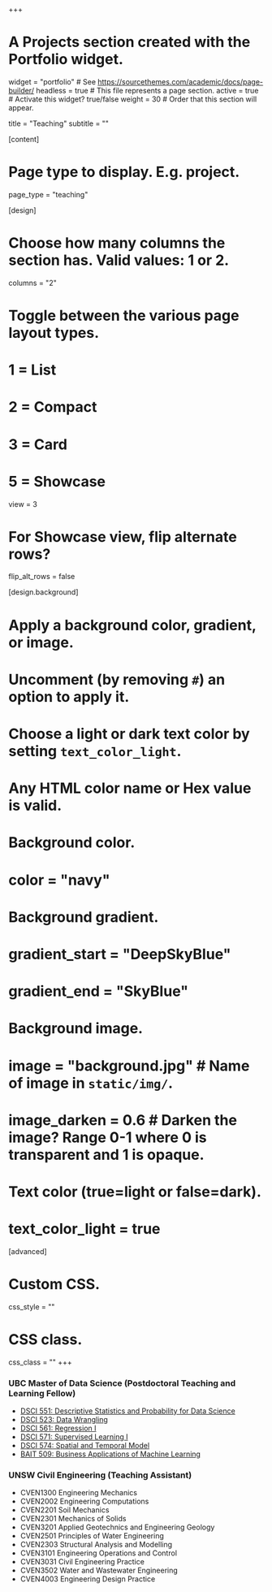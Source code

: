 +++
# A Projects section created with the Portfolio widget.
widget = "portfolio"  # See https://sourcethemes.com/academic/docs/page-builder/
headless = true  # This file represents a page section.
active = true  # Activate this widget? true/false
weight = 30  # Order that this section will appear.

title = "Teaching"
subtitle = ""

[content]
  # Page type to display. E.g. project.
  page_type = "teaching"

[design]
  # Choose how many columns the section has. Valid values: 1 or 2.
  columns = "2"

  # Toggle between the various page layout types.
  #   1 = List
  #   2 = Compact
  #   3 = Card
  #   5 = Showcase
  view = 3

  # For Showcase view, flip alternate rows?
  flip_alt_rows = false

[design.background]
  # Apply a background color, gradient, or image.
  #   Uncomment (by removing `#`) an option to apply it.
  #   Choose a light or dark text color by setting `text_color_light`.
  #   Any HTML color name or Hex value is valid.

  # Background color.
  # color = "navy"

  # Background gradient.
  # gradient_start = "DeepSkyBlue"
  # gradient_end = "SkyBlue"

  # Background image.
  # image = "background.jpg"  # Name of image in `static/img/`.
  # image_darken = 0.6  # Darken the image? Range 0-1 where 0 is transparent and 1 is opaque.

  # Text color (true=light or false=dark).
  # text_color_light = true  

[advanced]
 # Custom CSS.
 css_style = ""

 # CSS class.
 css_class = ""
+++


### UBC Master of Data Science (Postdoctoral Teaching and Learning Fellow)
* [DSCI 551: Descriptive Statistics and Probability for Data Science](*https://github.com/UBC-MDS/DSCI_551_stat-prob-dsci)
* [DSCI 523: Data Wrangling](*https://github.com/UBC-MDS/DSCI_523_data-wrangling)
* [DSCI 561: Regression I](*https://github.com/UBC-MDS/DSCI_561_regr-1)
* [DSCI 571: Supervised Learning I](*https://github.com/UBC-MDS/DSCI_571_sup-learn-1)
* [DSCI 574: Spatial and Temporal Model](*https://github.com/UBC-MDS/DSCI_574_spat-temp-mod)
* [BAIT 509: Business Applications of Machine Learning](*https://github.com/vincenzocoia/BAIT509)

### UNSW Civil Engineering (Teaching Assistant)
* CVEN1300 Engineering Mechanics
* CVEN2002 Engineering Computations
* CVEN2201 Soil Mechanics
* CVEN2301 Mechanics of Solids
* CVEN3201 Applied Geotechnics and Engineering Geology
* CVEN2501 Principles of Water Engineering
* CVEN2303 Structural Analysis and Modelling
* CVEN3101 Engineering Operations and Control
* CVEN3031 Civil Engineering Practice
* CVEN3502 Water and Wastewater Engineering
* CVEN4003 Engineering Design Practice
